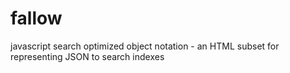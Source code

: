 fallow
======

javascript search optimized object notation - an HTML subset for representing JSON to search indexes